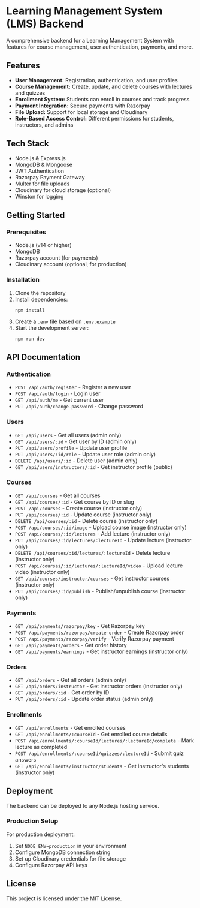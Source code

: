 # Learning Management System (LMS) Backend

A comprehensive backend for a Learning Management System with features for course management, user authentication, payments, and more.

## Features

- **User Management:** Registration, authentication, and user profiles
- **Course Management:** Create, update, and delete courses with lectures and quizzes
- **Enrollment System:** Students can enroll in courses and track progress
- **Payment Integration:** Secure payments with Razorpay
- **File Upload:** Support for local storage and Cloudinary
- **Role-Based Access Control:** Different permissions for students, instructors, and admins

## Tech Stack

- Node.js & Express.js
- MongoDB & Mongoose
- JWT Authentication
- Razorpay Payment Gateway
- Multer for file uploads
- Cloudinary for cloud storage (optional)
- Winston for logging

## Getting Started

### Prerequisites

- Node.js (v14 or higher)
- MongoDB
- Razorpay account (for payments)
- Cloudinary account (optional, for production)

### Installation

1. Clone the repository
2. Install dependencies:
   ```
   npm install
   ```
3. Create a `.env` file based on `.env.example`
4. Start the development server:
   ```
   npm run dev
   ```

## API Documentation

### Authentication

- `POST /api/auth/register` - Register a new user
- `POST /api/auth/login` - Login user
- `GET /api/auth/me` - Get current user
- `PUT /api/auth/change-password` - Change password

### Users

- `GET /api/users` - Get all users (admin only)
- `GET /api/users/:id` - Get user by ID (admin only)
- `PUT /api/users/profile` - Update user profile
- `PUT /api/users/:id/role` - Update user role (admin only)
- `DELETE /api/users/:id` - Delete user (admin only)
- `GET /api/users/instructors/:id` - Get instructor profile (public)

### Courses

- `GET /api/courses` - Get all courses
- `GET /api/courses/:id` - Get course by ID or slug
- `POST /api/courses` - Create course (instructor only)
- `PUT /api/courses/:id` - Update course (instructor only)
- `DELETE /api/courses/:id` - Delete course (instructor only)
- `POST /api/courses/:id/image` - Upload course image (instructor only)
- `POST /api/courses/:id/lectures` - Add lecture (instructor only)
- `PUT /api/courses/:id/lectures/:lectureId` - Update lecture (instructor only)
- `DELETE /api/courses/:id/lectures/:lectureId` - Delete lecture (instructor only)
- `POST /api/courses/:id/lectures/:lectureId/video` - Upload lecture video (instructor only)
- `GET /api/courses/instructor/courses` - Get instructor courses (instructor only)
- `PUT /api/courses/:id/publish` - Publish/unpublish course (instructor only)

### Payments

- `GET /api/payments/razorpay/key` - Get Razorpay key
- `POST /api/payments/razorpay/create-order` - Create Razorpay order
- `POST /api/payments/razorpay/verify` - Verify Razorpay payment
- `GET /api/payments/orders` - Get order history
- `GET /api/payments/earnings` - Get instructor earnings (instructor only)

### Orders

- `GET /api/orders` - Get all orders (admin only)
- `GET /api/orders/instructor` - Get instructor orders (instructor only)
- `GET /api/orders/:id` - Get order by ID
- `PUT /api/orders/:id` - Update order status (admin only)

### Enrollments

- `GET /api/enrollments` - Get enrolled courses
- `GET /api/enrollments/:courseId` - Get enrolled course details
- `POST /api/enrollments/:courseId/lectures/:lectureId/complete` - Mark lecture as completed
- `POST /api/enrollments/:courseId/quizzes/:lectureId` - Submit quiz answers
- `GET /api/enrollments/instructor/students` - Get instructor's students (instructor only)

## Deployment

The backend can be deployed to any Node.js hosting service.

### Production Setup

For production deployment:

1. Set `NODE_ENV=production` in your environment
2. Configure MongoDB connection string
3. Set up Cloudinary credentials for file storage
4. Configure Razorpay API keys

## License

This project is licensed under the MIT License.